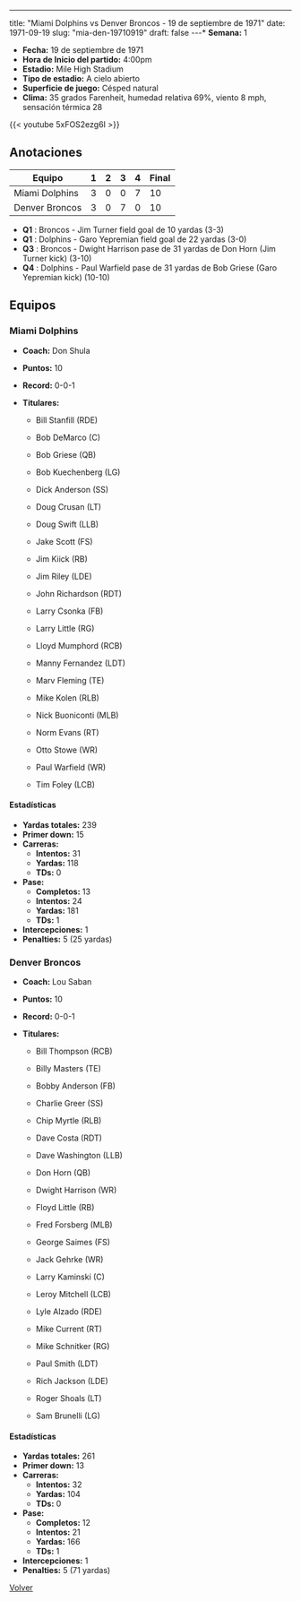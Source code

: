 ---
title: "Miami Dolphins vs Denver Broncos - 19 de septiembre de 1971"
date: 1971-09-19
slug: "mia-den-19710919"
draft: false
---* **Semana:** 1
* **Fecha:** 19 de septiembre de 1971
* **Hora de Inicio del partido:** 4:00pm
* **Estadio:** Mile High Stadium
* **Tipo de estadio:** A cielo abierto
* **Superficie de juego:** Césped natural
* **Clima:** 35 grados Farenheit, humedad relativa 69%, viento 8 mph, sensación térmica 28

{{< youtube 5xFOS2ezg6I >}}


## Anotaciones
| Equipo | 1 | 2 | 3 | 4 | Final |
|--------|---|---|---|---|-------|
| Miami Dolphins  | 3 | 0 | 0 | 7  | 10 |
| Denver Broncos  | 3 | 0 | 7 | 0  | 10 |
* **Q1** : Broncos - Jim Turner field goal de 10 yardas (3-3)
* **Q1** : Dolphins - Garo Yepremian field goal de 22 yardas (3-0)
* **Q3** : Broncos - Dwight Harrison pase de 31 yardas de Don Horn (Jim Turner kick) (3-10)
* **Q4** : Dolphins - Paul Warfield pase de 31 yardas de Bob Griese (Garo Yepremian kick) (10-10)


## Equipos


### Miami Dolphins
* **Coach:** Don Shula
* **Puntos:** 10
* **Record:** 0-0-1
* **Titulares:** 

  * Bill Stanfill (RDE) 

  * Bob DeMarco (C) 

  * Bob Griese (QB) 

  * Bob Kuechenberg (LG) 

  * Dick Anderson (SS) 

  * Doug Crusan (LT) 

  * Doug Swift (LLB) 

  * Jake Scott (FS) 

  * Jim Kiick (RB) 

  * Jim Riley (LDE) 

  * John Richardson (RDT) 

  * Larry Csonka (FB) 

  * Larry Little (RG) 

  * Lloyd Mumphord (RCB) 

  * Manny Fernandez (LDT) 

  * Marv Fleming (TE) 

  * Mike Kolen (RLB) 

  * Nick Buoniconti (MLB) 

  * Norm Evans (RT) 

  * Otto Stowe (WR) 

  * Paul Warfield (WR) 

  * Tim Foley (LCB) 

#### Estadísticas
* **Yardas totales:** 239
* **Primer down:** 15
* **Carreras:**
  * **Intentos:** 31
  * **Yardas:** 118
  * **TDs:** 0
* **Pase:**
  * **Completos:** 13
  * **Intentos:** 24
  * **Yardas:** 181
  * **TDs:** 1
* **Intercepciones:** 1
* **Penalties:** 5 (25 yardas)

### Denver Broncos
* **Coach:** Lou Saban
* **Puntos:** 10
* **Record:** 0-0-1
* **Titulares:** 

  * Bill Thompson (RCB) 

  * Billy Masters (TE) 

  * Bobby Anderson (FB) 

  * Charlie Greer (SS) 

  * Chip Myrtle (RLB) 

  * Dave Costa (RDT) 

  * Dave Washington (LLB) 

  * Don Horn (QB) 

  * Dwight Harrison (WR) 

  * Floyd Little (RB) 

  * Fred Forsberg (MLB) 

  * George Saimes (FS) 

  * Jack Gehrke (WR) 

  * Larry Kaminski (C) 

  * Leroy Mitchell (LCB) 

  * Lyle Alzado (RDE) 

  * Mike Current (RT) 

  * Mike Schnitker (RG) 

  * Paul Smith (LDT) 

  * Rich Jackson (LDE) 

  * Roger Shoals (LT) 

  * Sam Brunelli (LG) 

#### Estadísticas
* **Yardas totales:** 261
* **Primer down:** 13
* **Carreras:**
  * **Intentos:** 32
  * **Yardas:** 104
  * **TDs:** 0
* **Pase:**
  * **Completos:** 12
  * **Intentos:** 21
  * **Yardas:** 166
  * **TDs:** 1
* **Intercepciones:** 1
* **Penalties:** 5 (71 yardas)


[Volver](/historia/1971)
